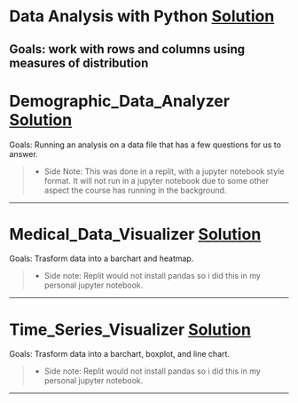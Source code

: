 # Data Analysis with Python [Solution](https://github.com/Jtrahan88/Python/blob/main/Online_Code_Solutions/FreeCodeCamp/Data%20Analysis%20with%20Python/Mean-Variance-Standard%20Deviation%20Calculator.py)
Goals: work with rows and columns using measures of distribution
---

# Demographic_Data_Analyzer [Solution](https://github.com/Jtrahan88/Python/tree/main/Online_Code_Solutions/FreeCodeCamp/Demographic_Data_Analyzer)
Goals: Running an analysis on a data file that has a few questions for us to answer.
> * Side Note: This was done in a replit, with a jupyter notebook style format. It will not run in a jupyter notebook due to some other aspect the course has running in the background. 
---

# Medical_Data_Visualizer [Solution](https://github.com/Jtrahan88/Python/blob/main/Online_Code_Solutions/FreeCodeCamp/Medical_Data_Visualizer/medical_data_visualizer.ipynb)
Goals: Trasform data into a barchart and heatmap. 
> * Side note: Replit would not install pandas so i did this in my personal jupyter notebook. 
---

# Time_Series_Visualizer [Solution](https://github.com/Jtrahan88/Python/blob/main/Online_Code_Solutions/FreeCodeCamp/Data%20Analysis%20with%20Python/Time_Series_Visualizer/time_series_visualizer.ipynb)
Goals: Trasform data into a barchart, boxplot, and line chart. 
> * Side note: Replit would not install pandas so i did this in my personal jupyter notebook. 
---
